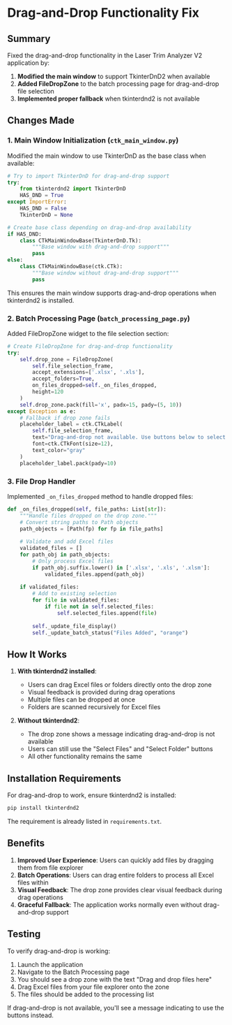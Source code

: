 # Drag-and-Drop Functionality Fix

## Summary

Fixed the drag-and-drop functionality in the Laser Trim Analyzer V2 application by:

1. **Modified the main window** to support TkinterDnD2 when available
2. **Added FileDropZone** to the batch processing page for drag-and-drop file selection
3. **Implemented proper fallback** when tkinterdnd2 is not available

## Changes Made

### 1. Main Window Initialization (`ctk_main_window.py`)

Modified the main window to use TkinterDnD as the base class when available:

```python
# Try to import TkinterDnD for drag-and-drop support
try:
    from tkinterdnd2 import TkinterDnD
    HAS_DND = True
except ImportError:
    HAS_DND = False
    TkinterDnD = None

# Create base class depending on drag-and-drop availability
if HAS_DND:
    class CTkMainWindowBase(TkinterDnD.Tk):
        """Base window with drag-and-drop support"""
        pass
else:
    class CTkMainWindowBase(ctk.CTk):
        """Base window without drag-and-drop support"""
        pass
```

This ensures the main window supports drag-and-drop operations when tkinterdnd2 is installed.

### 2. Batch Processing Page (`batch_processing_page.py`)

Added FileDropZone widget to the file selection section:

```python
# Create FileDropZone for drag-and-drop functionality
try:
    self.drop_zone = FileDropZone(
        self.file_selection_frame,
        accept_extensions=['.xlsx', '.xls'],
        accept_folders=True,
        on_files_dropped=self._on_files_dropped,
        height=120
    )
    self.drop_zone.pack(fill='x', padx=15, pady=(5, 10))
except Exception as e:
    # Fallback if drop zone fails
    placeholder_label = ctk.CTkLabel(
        self.file_selection_frame,
        text="Drag-and-drop not available. Use buttons below to select files.",
        font=ctk.CTkFont(size=12),
        text_color="gray"
    )
    placeholder_label.pack(pady=10)
```

### 3. File Drop Handler

Implemented `_on_files_dropped` method to handle dropped files:

```python
def _on_files_dropped(self, file_paths: List[str]):
    """Handle files dropped on the drop zone."""
    # Convert string paths to Path objects
    path_objects = [Path(fp) for fp in file_paths]
    
    # Validate and add Excel files
    validated_files = []
    for path_obj in path_objects:
        # Only process Excel files
        if path_obj.suffix.lower() in ['.xlsx', '.xls', '.xlsm']:
            validated_files.append(path_obj)
    
    if validated_files:
        # Add to existing selection
        for file in validated_files:
            if file not in self.selected_files:
                self.selected_files.append(file)
        
        self._update_file_display()
        self._update_batch_status("Files Added", "orange")
```

## How It Works

1. **With tkinterdnd2 installed**: 
   - Users can drag Excel files or folders directly onto the drop zone
   - Visual feedback is provided during drag operations
   - Multiple files can be dropped at once
   - Folders are scanned recursively for Excel files

2. **Without tkinterdnd2**:
   - The drop zone shows a message indicating drag-and-drop is not available
   - Users can still use the "Select Files" and "Select Folder" buttons
   - All other functionality remains the same

## Installation Requirements

For drag-and-drop to work, ensure tkinterdnd2 is installed:

```bash
pip install tkinterdnd2
```

The requirement is already listed in `requirements.txt`.

## Benefits

1. **Improved User Experience**: Users can quickly add files by dragging them from file explorer
2. **Batch Operations**: Users can drag entire folders to process all Excel files within
3. **Visual Feedback**: The drop zone provides clear visual feedback during drag operations
4. **Graceful Fallback**: The application works normally even without drag-and-drop support

## Testing

To verify drag-and-drop is working:

1. Launch the application
2. Navigate to the Batch Processing page
3. You should see a drop zone with the text "Drag and drop files here"
4. Drag Excel files from your file explorer onto the zone
5. The files should be added to the processing list

If drag-and-drop is not available, you'll see a message indicating to use the buttons instead.